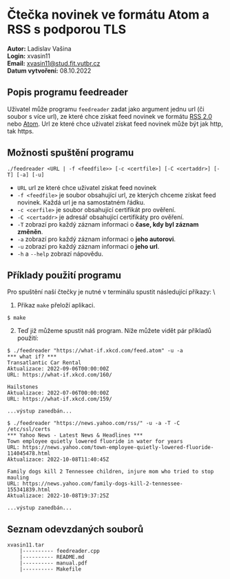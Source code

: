 # Čtečka novinek ve formátu Atom a RSS s podporou TLS
**Autor:** Ladislav Vašina\
**Login:** xvasin11\
**Email:** xvasin11@stud.fit.vutbr.cz\
**Datum vytvoření:** 08.10.2022

## Popis programu feedreader
Uživatel může programu `feedreader` zadat jako argument jednu url (či soubor s více url), ze které chce získat
feed novinek ve formátu [RSS 2.0](https://www.rssboard.org/rss-specification) nebo [Atom](https://www.rfc-editor.org/rfc/rfc4287).
Url ze které chce uživatel získat feed novinek může být jak http, tak https.

## Možnosti spuštění programu
`./feedreader <URL | -f <feedfile>> [-c <certfile>] [-C <certaddr>] [-T] [-a] [-u]`
* `URL` url ze které chce uživatel získat feed novinek
* `-f <feedfile>` <feedfile> je soubor obsahující url, ze kterých chceme získat feed novinek. Každá url je na samostatném řádku.
* `-c <cerfile>`  <certfile> je soubor obsahující certifikát pro ověření.
* `-C <certaddr>` <certaddr> je adresář obsahující certifikáty pro ověření.
* `-T` zobrazí pro každý záznam informaci o **čase, kdy byl záznam změněn**.
* `-a` zobrazí pro každý záznam informaci o **jeho autorovi**.
* `-u` zobrazí pro každý záznam informaci o **jeho url**.
* `-h` a  `--help` zobrazí nápovědu.

## Příklady použití programu
Pro spuštění naší čtečky je nutné v terminálu spustit následující příkazy:
\
1. Přikaz `make` přeloží aplikaci.
```
$ make
```
2. Teď již můžeme spustit náš program. Níže můžete vidět pár příkladů použití:
```
$ ./feedreader "https://what-if.xkcd.com/feed.atom" -u -a
*** what if? ***
Transatlantic Car Rental
Aktualizace: 2022-09-06T00:00:00Z
URL: https://what-if.xkcd.com/160/

Hailstones
Aktualizace: 2022-07-06T00:00:00Z
URL: https://what-if.xkcd.com/159/

...výstup zanedbán...

$ ./feedreader "https://news.yahoo.com/rss/" -u -a -T -C /etc/ssl/certs
*** Yahoo News - Latest News & Headlines ***
Town employee quietly lowered fluoride in water for years
URL: https://news.yahoo.com/town-employee-quietly-lowered-fluoride-114045478.html
Aktualizace: 2022-10-08T11:40:45Z

Family dogs kill 2 Tennessee children, injure mom who tried to stop mauling
URL: https://news.yahoo.com/family-dogs-kill-2-tennessee-155341839.html
Aktualizace: 2022-10-08T19:37:25Z           

...výstup zanedbán...                                                                              
```

## Seznam odevzdaných souborů
```
xvasin11.tar
    |---------- feedreader.cpp
    |---------- README.md
    |---------- manual.pdf
    |---------- Makefile
```